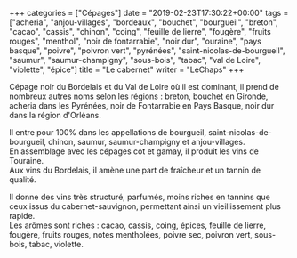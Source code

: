 +++
categories = ["Cépages"]
date = "2019-02-23T17:30:22+00:00"
tags = ["acheria", "anjou-villages", "bordeaux", "bouchet", "bourgueil", "breton", "cacao", "cassis", "chinon", "coing", "feuille de lierre", "fougère", "fruits rouges", "menthol", "noir de fontarrabie", "noir dur", "ouraine", "pays basque", "poivre", "poivron vert", "pyrénées", "saint-nicolas-de-bourgueil", "saumur", "saumur-champigny", "sous-bois", "tabac", "val de Loire", "violette", "épice"] 
title = "Le cabernet"
writer = "LeChaps"
+++

Cépage noir du Bordelais et du Val de Loire où il est dominant, il prend de nombreux autres noms selon les régions : breton, bouchet en Gironde, acheria dans les Pyrénées, noir de Fontarrabie en Pays Basque, noir dur dans la région d'Orléans.  

Il entre pour 100% dans les appellations de bourgueil, saint-nicolas-de-bourgueil, chinon, saumur, saumur-champigny et anjou-villages.  
En assemblage avec les cépages cot et gamay, il produit les vins de Touraine.  
Aux vins du Bordelais, il amène une part de fraîcheur et un tannin de qualité.  

Il donne des vins très structuré, parfumés, moins riches en tannins que ceux issus du cabernet-sauvignon, permettant ainsi un vieillissement plus rapide.  
Les arômes sont riches : cacao, cassis, coing, épices, feuille de lierre, fougère, fruits rouges, notes mentholées, poivre sec, poivron vert, sous-bois, tabac, violette.
